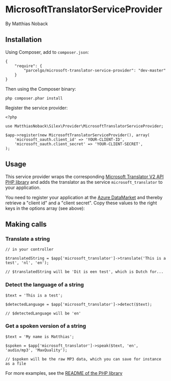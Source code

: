 # MicrosoftTranslatorServiceProvider

By Matthias Noback

## Installation

Using Composer, add to ``composer.json``:

    {
        "require": {
            "parcelgo/microsoft-translator-service-provider": "dev-master"
        }
    }

Then using the Composer binary:

    php composer.phar install

Register the service provider:

    <?php

    use MatthiasNoback\Silex\Provider\MicrosoftTranslatorServiceProvider;

    $app->register(new MicrosoftTranslatorServiceProvider(), array(
        'microsoft_oauth.client_id' => 'YOUR-CLIENT-ID',
        'microsoft_oauth.client_secret' => 'YOUR-CLIENT-SECRET',
    );

## Usage

This service provider wraps the corresponding [Microsoft Translator V2 API PHP library](https://github.com/matthiasnoback/microsoft-translator)
and adds the translator as the service ``microsoft_translator`` to your application.

You need to register your application at the [Azure DataMarket](https://datamarket.azure.com/developer/applications) and
thereby retrieve a "client id" and a "client secret". Copy these values to the right keys in the options array (see above):

## Making calls

### Translate a string

    // in your controller

    $translatedString = $app['microsoft_translator']->translate('This is a test', 'nl', 'en');

    // $translatedString will be 'Dit is een test', which is Dutch for...

### Detect the language of a string

    $text = 'This is a test';

    $detectedLanguage = $app['microsoft_translator']->detect($text);

    // $detectedLanguage will be 'en'

### Get a spoken version of a string

    $text = 'My name is Matthias';

    $spoken = $app['microsoft_translator']->speak($text, 'en', 'audio/mp3', 'MaxQuality');

    // $spoken will be the raw MP3 data, which you can save for instance as a file

For more examples, see the [README of the PHP library](https://github.com/matthiasnoback/microsoft-translator/blob/master/README.md)
